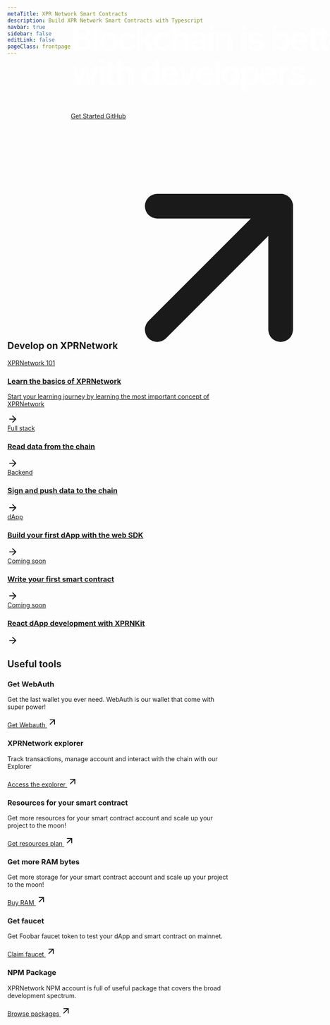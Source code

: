 ```yaml
---
metaTitle: XPR Network Smart Contracts
description: Build XPR Network Smart Contracts with Typescript
navbar: true
sidebar: false
editLink: false
pageClass: frontpage
---
```


<div id="hero">
  
  <div class="hero_content">
  <h1>
    Blockchain is better<br/>
    with developers.

  </h1>
  <div class="action">
    <a href="/getting-started/introduction.html" class="docs">
      Get Started
    </a>
    <a href="https://github.com/ProtonProtocol/proton-ts-contracts" target="_blank" rel="noopener" class="github">
      <span class="title">GitHub</span>
      <svg xmlns="http://www.w3.org/2000/svg"  viewBox="0 0 24 24" fill="none" stroke="currentColor" stroke-width="2" stroke-linecap="round" stroke-linejoin="round" class="lucide lucide-arrow-up-right"><path d="M7 7h10v10"/><path d="M7 17 17 7"/></svg>
    </a>
    <!-- <a href="https://www.npmjs.com/package/proton" target="_blank" rel="noopener" class="npm">
      <svg viewBox="0 0 24 24"><path fill="#fff" d="M2 22h9.913V7.043h5.044V22H22V2H2z"/></svg>
      <span class="title">npm</span>
    </a> -->
  </div>
  </div>
  <HeaderWave></HeaderWave>
</div>
<div class="content-layout" >
<div>
  <h2>Develop on XPRNetwork</h2>
  <div class="sub-topics_grid">
  <a class="learn-topics header" href="/getting-started/introduction.html">
  <div class="inner">
    <div class="pills">XPRNetwork 101</div>
    <h3 class="head">Learn the basics of XPRNetwork </h3>
    <div class="title">
    <p>Start your learning journey by learning the most important concept of XPRNetwork</p>
      <div class="block-link">
      <svg xmlns="http://www.w3.org/2000/svg" width="24" height="24" viewBox="0 0 24 24" fill="none" stroke="currentColor" stroke-width="2" stroke-linecap="round" stroke-linejoin="round" class="lucide lucide-arrow-right"><path d="M5 12h14"/><path d="m12 5 7 7-7 7"/></svg>
      </div>
    </div>
    </div>
  </a>
  <a class="learn-topics" href="/reading-onchain-data/reading-onchain-data.html">
  <div class="inner">
    <div class="pills">Full stack</div>
    <div class="title">
      <h3 class="head">Read data from the chain</h3>
      <div class="block-link">
      <svg xmlns="http://www.w3.org/2000/svg" width="24" height="24" viewBox="0 0 24 24" fill="none" stroke="currentColor" stroke-width="2" stroke-linecap="round" stroke-linejoin="round" class="lucide lucide-arrow-right"><path d="M5 12h14"/><path d="m12 5 7 7-7 7"/></svg>
      </div>
    </div>
    </div>
  </a>
  <a class="learn-topics" href="/signing-and-pushing-transactions/signing-and-pushing-transactions.html">
  <div class="inner">
    <div class="pills">Backend</div>
    <div class="title">
      <h3 class="head">Sign and push data to the chain</h3>
      <div class="block-link">
      <svg xmlns="http://www.w3.org/2000/svg" width="24" height="24" viewBox="0 0 24 24" fill="none" stroke="currentColor" stroke-width="2" stroke-linecap="round" stroke-linejoin="round" class="lucide lucide-arrow-right"><path d="M5 12h14"/><path d="m12 5 7 7-7 7"/></svg>
      </div>
    </div>
    </div>
  </a>
  <a class="learn-topics" href="/your-first-dapp-with-the-web-sdk/your-first-dapp-with-the-web-sdk.html">
  <div class="inner">
    <div class="pills">dApp</div>
    <div class="title">
      <h3 class="head">Build your first dApp with the web SDK</h3>
      <div class="block-link">
      <svg xmlns="http://www.w3.org/2000/svg" width="24" height="24" viewBox="0 0 24 24" fill="none" stroke="currentColor" stroke-width="2" stroke-linecap="round" stroke-linejoin="round" class="lucide lucide-arrow-right"><path d="M5 12h14"/><path d="m12 5 7 7-7 7"/></svg>
      </div>
    </div>
    </div>
  </a>
  
  <a class="learn-topics coming-soon" href="/your-first-dapp-with-the-web-sdk/your-first-dapp-with-the-web-sdk.html">
  <div class="inner">
    <div class="pills">Coming soon</div>
    <div class="title">
      <h3 class="head">Write your first smart contract</h3>
      <div class="block-link">
      <svg xmlns="http://www.w3.org/2000/svg" width="24" height="24" viewBox="0 0 24 24" fill="none" stroke="currentColor" stroke-width="2" stroke-linecap="round" stroke-linejoin="round" class="lucide lucide-arrow-right"><path d="M5 12h14"/><path d="m12 5 7 7-7 7"/></svg>
      </div>
    </div>
    </div>
  </a>
  <a class="learn-topics coming-soon" href="/your-first-dapp-with-the-web-sdk/your-first-dapp-with-the-web-sdk.html">
  <div class="inner">
    <div class="pills">Coming soon</div>
    <div class="title">
      <h3 class="head">React dApp development with XPRNKit </h3>
      <div class="block-link">
      <svg xmlns="http://www.w3.org/2000/svg" width="24" height="24" viewBox="0 0 24 24" fill="none" stroke="currentColor" stroke-width="2" stroke-linecap="round" stroke-linejoin="round" class="lucide lucide-arrow-right"><path d="M5 12h14"/><path d="m12 5 7 7-7 7"/></svg>
      </div>
    </div>
    </div>
  </a>
</div>
<div>
  <h2>Useful tools</h2>
  <div class="tools_grid">
  
  <div class="resources">
    <h3 class="head">
      Get WebAuth
    </h3>
    <p>Get the last wallet you ever need. WebAuth is our wallet that come with super power!</p>
    <a href="https://webauth.com/getStarted" target="_blank" rel="noopener" class="external-link">
        <span class="title">Get Webauth</span>
        <svg xmlns="http://www.w3.org/2000/svg" width="24" height="24" viewBox="0 0 24 24" fill="none" stroke="currentColor" stroke-width="2" stroke-linecap="round" stroke-linejoin="round" class="lucide lucide-arrow-up-right"><path d="M7 7h10v10"/><path d="M7 17 17 7"/></svg>
    </a>
  </div>
  <div class="resources">
    <h3 class="head">
      XPRNetwork explorer
    </h3>
    <p>Track transactions, manage account and interact with the chain with our Explorer</p>
    <a href="https://explorer.xprnetwork.org/" target="_blank" rel="noopener" class="external-link">
        <span class="title">Access the explorer</span>
        <svg xmlns="http://www.w3.org/2000/svg" width="24" height="24" viewBox="0 0 24 24" fill="none" stroke="currentColor" stroke-width="2" stroke-linecap="round" stroke-linejoin="round" class="lucide lucide-arrow-up-right"><path d="M7 7h10v10"/><path d="M7 17 17 7"/></svg>
    </a>
  </div>
  <div class="resources">
    <h3 class="head">
      Resources for your smart contract
    </h3>
    <p>Get more resources for your smart contract account and scale up your project to the moon!</p>
    <a href="https://resources.xprnetwork.org/" target="_blank" rel="noopener" class="external-link">
        <span class="title">Get resources plan</span>
        <svg xmlns="http://www.w3.org/2000/svg" width="24" height="24" viewBox="0 0 24 24" fill="none" stroke="currentColor" stroke-width="2" stroke-linecap="round" stroke-linejoin="round" class="lucide lucide-arrow-up-right"><path d="M7 7h10v10"/><path d="M7 17 17 7"/></svg>
    </a>
  </div>
 
  <div class="resources">
    <h3 class="head">
      Get more RAM bytes
    </h3>
    <p>Get more storage for your smart contract account and scale up your project to the moon!</p>
    <a href="https://resources.xprnetwork.org/storage" target="_blank" rel="noopener" class="external-link">
        <span class="title">Buy RAM</span>
        <svg xmlns="http://www.w3.org/2000/svg" width="24" height="24" viewBox="0 0 24 24" fill="none" stroke="currentColor" stroke-width="2" stroke-linecap="round" stroke-linejoin="round" class="lucide lucide-arrow-up-right"><path d="M7 7h10v10"/><path d="M7 17 17 7"/></svg>
    </a>
  </div>
  
  <div class="resources">
    <h3 class="head">
      Get faucet
    </h3>
    <p>Get Foobar faucet token to test your dApp and smart contract on mainnet.</p>
    <a href="https://resources.xprnetwork.org/faucet" target="_blank" rel="noopener" class="external-link">
        <span class="title">Claim faucet</span>
        <svg xmlns="http://www.w3.org/2000/svg" width="24" height="24" viewBox="0 0 24 24" fill="none" stroke="currentColor" stroke-width="2" stroke-linecap="round" stroke-linejoin="round" class="lucide lucide-arrow-up-right"><path d="M7 7h10v10"/><path d="M7 17 17 7"/></svg>
    </a>
  </div>
  
  <div class="resources">
    <h3 class="head">
      NPM Package
    </h3>
    <p>XPRNetwork NPM account is full of useful package that covers the broad development spectrum.</p>
    <a href="https://www.npmjs.com/org/proton" target="_blank" rel="noopener" class="external-link">
        <span class="title">Browse packages</span>
        <svg xmlns="http://www.w3.org/2000/svg" width="24" height="24" viewBox="0 0 24 24" fill="none" stroke="currentColor" stroke-width="2" stroke-linecap="round" stroke-linejoin="round" class="lucide lucide-arrow-up-right"><path d="M7 7h10v10"/><path d="M7 17 17 7"/></svg>
    </a>
  </div>

  </div>
  </div>
<!-- <div>
  <h2>Built on XPRNetwork</h2>
  <div class="sub-topics_grid">
  <div class="learn-topics">
  <div class="illustration"></div>
    <div class="pills">Social</div>
    <h3 class="head">Snipverse</h3>
  </div>
  <div class="learn-topics">
    <div class="pills">NFT Marketplace</div>
    <h3 class="head">Soon Market</h3>
  </div>
  <div class="learn-topics">
    <div class="pills">DeFi</div>
    <h3 class="head">Blastpad</h3>
  </div>
  <div class="learn-topics">
    <div class="pills">Travel</div>
    <h3 class="head">Crypto Travel Deal</h3>
  </div>
  </div> -->
  </div> 
  </div>
  </div>

</div>

<style scoped>
#hero {
  height:600px;
  width:100vw;
  display:flex;
  justify-content:center;
  align-items:center;
   @media (max-width:640px) {
    height: 320px;
    margin-top:80px!important;
  }
  
}

#hero .hero_content {
  width:100%;
  max-width:70vw;
  display:flex;
  flex-direction:column;
  position:relative;
  z-index:2;
  @media (min-width:1601px) {
    max-width:60vw;
  }
  @media (max-width:640px) {
    max-width:100vw;
    padding:20px
  }
}

#hero h1 {
  color: #fff;
  text-align:left;
  line-height:100%;
  letter-spacing:-4px;
  font-size: 4.8rem;
  font-weight: 600;

 @media (max-width:640px) {
    font-size: 2.4rem;
    font-weight:700;
    letter-spacing:-2px;
  }

}

#hero h1 .words {
  color: #7d0fde;
  font-weight: 600;
  
}
#logo {
  display: inline-block;
  width: 640px;
}
#logo svg {
  width: 100%;
  height: 100%;
  max-height: 240px;
  fill: #fff;
}

@media only screen and (max-width: 640px) {
  #try {
    display: none;
  }
}
#sponsors {
  margin-bottom: 2rem;
}
#community h2 svg {
  display: inline-block;
  height: 25px;
  position: relative;
  top: 3px;
}
</style>

<style>
.frontpage .page-edit {
  display: none;
}
</style>
